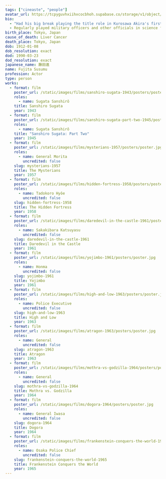 ```yaml
---
tags: ["cineaste", "people"]
avatar_url: https://tcpyguvhxiihxcocbhoh.supabase.co/storage/v1/object/public/godzilla-cineaste-public/content/people/fujita-susumu/fujita-susumu.jpg
bio:
  - "Had his big break playing the title role in Kurosawa Akira's first film <i>Sanshiro Sugata</i> (1943), a role he reprised in <i>Sanshiro Sugata: Part Two</i> (1945)."
  - Regularly played military officers and other officials in science fiction films due to his "tough guy" persona.
birth_place: Tokyo, Japan
cause_of_death: Liver Cancer
death_place: Tokyo, Japan
dob: 1912-01-08
dob_resolution: exact
dod: 1990-03-23
dod_resolution: exact
japanese_name: 藤田進
name: Fujita Susumu
profession: Actor
type: person
works:
  - format: film
    poster_url: /static/images/films/sanshiro-sugata-1943/posters/poster.jpg
    roles:
      - name: Sugata Sanshirô
    title: Sanshiro Sugata
    year: 1943
  - format: film
    poster_url: /static/images/films/sanshiro-sugata-part-two-1945/posters/poster.jpg
    roles:
      - name: Sugata Sanshirô
    title: "Sanshiro Sugata: Part Two"
    year: 1945
  - format: film
    poster_url: /static/images/films/mysterians-1957/posters/poster.jpg
    roles:
      - name: General Morita
        uncredited: false
    slug: mysterians-1957
    title: The Mysterians
    year: 1957
  - format: film
    poster_url: /static/images/films/hidden-fortress-1958/posters/poster.jpg
    roles:
      - name: Tadokoro Hyôe
        uncredited: false
    slug: hidden-fortress-1958
    title: The Hidden Fortress
    year: 1958
  - format: film
    poster_url: /static/images/films/daredevil-in-the-castle-1961/posters/poster.jpg
    roles:
      - name: Sakakibara Katsuyasu
        uncredited: false
    slug: daredevil-in-the-castle-1961
    title: Daredevil in the Castle
    year: 1961
  - format: film
    poster_url: /static/images/films/yojimbo-1961/posters/poster.jpg
    roles:
      - name: Honma
        uncredited: false
    slug: yojimbo-1961
    title: Yojimbo
    year: 1961
  - format: film
    poster_url: /static/images/films/high-and-low-1963/posters/poster.jpg
    roles:
      - name: Police Executive
        uncredited: false
    slug: high-and-low-1963
    title: High and Low
    year: 1963
  - format: film
    poster_url: /static/images/films/atragon-1963/posters/poster.jpg
    roles:
      - name: General
        uncredited: false
    slug: atragon-1963
    title: Atragon
    year: 1963
  - format: film
    poster_url: /static/images/films/mothra-vs-godzilla-1964/posters/poster.jpg
    roles:
      - name: General
        uncredited: false
    slug: mothra-vs-godzilla-1964
    title: Mothra vs. Godzilla
    year: 1964
  - format: film
    poster_url: /static/images/films/dogora-1964/posters/poster.jpg
    roles:
      - name: General Iwasa
        uncredited: false
    slug: dogora-1964
    title: Dogora
    year: 1964
  - format: film
    poster_url: /static/images/films/frankenstein-conquers-the-world-1965/posters/poster.jpg
    roles:
      - name: Osaka Police Chief
        uncredited: false
    slug: frankenstein-conquers-the-world-1965
    title: Frankenstein Conquers the World
    year: 1965
---
```


